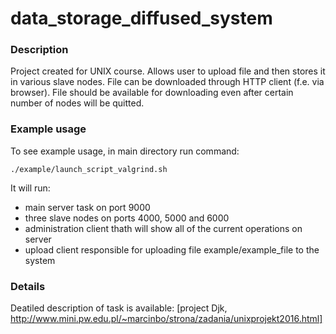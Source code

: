 # data_storage_diffused_system

### Description
Project created for UNIX course.
Allows user to upload file and then stores it in various slave nodes. File can be downloaded through HTTP client (f.e. via browser).
File should be available for downloading even after certain number of nodes will be quitted.

### Example usage
To see example usage, in main directory run command:

```
./example/launch_script_valgrind.sh
```

It will run:
- main server task on port 9000
- three slave nodes on ports 4000, 5000 and 6000
- administration client thath will show all of the current operations on server
- upload client responsible for uploading file example/example_file to the system

### Details
Deatiled description of task is available:
[project Djk, http://www.mini.pw.edu.pl/~marcinbo/strona/zadania/unixprojekt2016.html]
